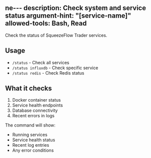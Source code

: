 ne---
description: Check system and service status
argument-hint: "[service-name]"
allowed-tools: Bash, Read
---

Check the status of SqueezeFlow Trader services.

## Usage
- `/status` - Check all services
- `/status influxdb` - Check specific service
- `/status redis` - Check Redis status

## What it checks
1. Docker container status
2. Service health endpoints
3. Database connectivity
4. Recent errors in logs

The command will show:
- Running services
- Service health status
- Recent log entries
- Any error conditions